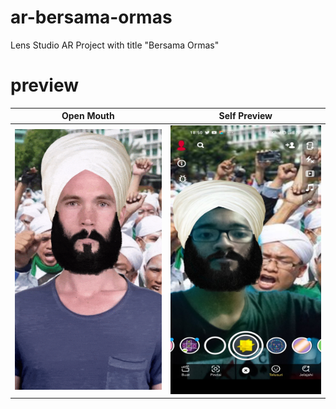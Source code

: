 # ar-bersama-ormas
Lens Studio AR Project with title "Bersama Ormas"

# preview

  Open Mouth                 |   Self Preview       
:-------------------------:|:-------------------------:
![](https://github.com/rizalord/ar-bersama-ormas/blob/master/Previews/open-mouth.gif)|![](https://github.com/rizalord/ar-bersama-ormas/blob/master/Previews/self-preview.jpg)
